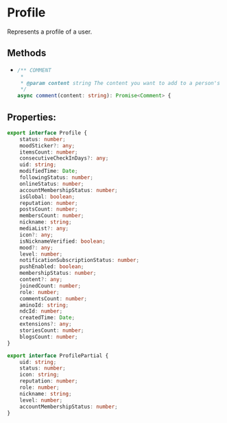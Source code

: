 # Profile
Represents a profile of a user.

## Methods
  - ```ts
    /** COMMENT
     * 
     * @param content string The content you want to add to a person's wall
     */
    async comment(content: string): Promise<Comment> {
    ```


## Properties:
```ts
export interface Profile {
    status: number;
    moodSticker?: any;
    itemsCount: number;
    consecutiveCheckInDays?: any;
    uid: string;
    modifiedTime: Date;
    followingStatus: number;
    onlineStatus: number;
    accountMembershipStatus: number;
    isGlobal: boolean;
    reputation: number;
    postsCount: number;
    membersCount: number;
    nickname: string;
    mediaList?: any;
    icon?: any;
    isNicknameVerified: boolean;
    mood?: any;
    level: number;
    notificationSubscriptionStatus: number;
    pushEnabled: boolean;
    membershipStatus: number;
    content?: any;
    joinedCount: number;
    role: number;
    commentsCount: number;
    aminoId: string;
    ndcId: number;
    createdTime: Date;
    extensions?: any;
    storiesCount: number;
    blogsCount: number;
}

export interface ProfilePartial {
    uid: string;
    status: number;
    icon: string;
    reputation: number;
    role: number;
    nickname: string;
    level: number;
    accountMembershipStatus: number;
}
```
